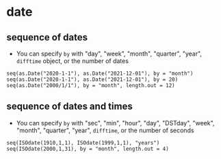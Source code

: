 # date
## sequence of dates
* You can specify `by` with "day", "week", "month", "quarter", "year", `difftime` object, or the number of dates

```
seq(as.Date("2020-1-1"), as.Date("2021-12-01"), by = "month")
seq(as.Date("2020-1-1"), as.Date("2021-12-01"), by = 20)
seq(as.Date("2000/1/1"), by = "month", length.out = 12)
```

## sequence of dates and times

* You can specify `by` with "sec", "min", "hour", "day", "DSTday", "week", "month", "quarter", "year", `difftime`, or the number of seconds

```
seq(ISOdate(1910,1,1), ISOdate(1999,1,1), "years")
seq(ISOdate(2000,1,31), by = "month", length.out = 4)
```